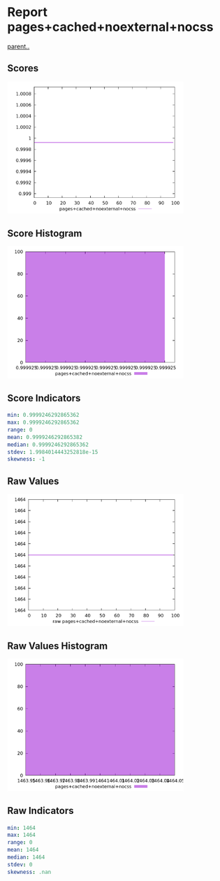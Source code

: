 # Report pages+cached+noexternal+nocss

[parent..](./..)  


## Scores

![score](./score.png)  

## Score Histogram

![hist](./hist.png)  

## Score Indicators

```yaml
min: 0.9999246292865362
max: 0.9999246292865362
range: 0
mean: 0.9999246292865382
median: 0.9999246292865362
stdev: 1.9984014443252818e-15
skewness: -1

```

## Raw Values

![raw](./raw.png)  

## Raw Values Histogram

![raw hist](./raw_hist.png)  

## Raw Indicators

```yaml
min: 1464
max: 1464
range: 0
mean: 1464
median: 1464
stdev: 0
skewness: .nan

```

<style>
  img {
    max-width: 80%;
  }
</style>
      
